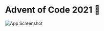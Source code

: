 # Advent of Code 2021 🎄

![App Screenshot](https://blog.pythondiscord.com/content/images/size/w2000/2021/03/AoC_banner.png)

